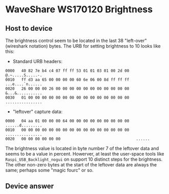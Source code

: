 # WaveShare WS170120 Brightness

## Host to device

The brightness control seem to be located in the last 38 "left-over"
(wireshark notation) bytes. The URB for setting brightness to 10 looks
like this:

- Standard URB headers:
```
0000   40 82 7e b4 c4 07 ff ff 53 01 01 03 01 00 2d 00   @.~.....S.....-.
0010   ff d3 aa 65 00 00 00 00 60 6e 06 00 8d ff ff ff   ...e....`n......
0020   26 00 00 00 26 00 00 00 00 00 00 00 00 00 00 00   &...&...........
0030   01 00 00 00 00 00 00 00 00 00 00 00 00 00 00 00   ................
```

- "leftover" capture data:
```
0000   04 aa 01 00 00 00 64 00 00 00 00 00 00 00 00 00   ......d.........
0010   00 00 00 00 00 00 00 00 00 00 00 00 00 00 00 00   ................
0020   00 00 00 00 00 00                                 ......
```

The brightness value is located in byte number 7 of the leftover data
and seems to be a value in percent. Howerver, at least the user-space
tools like `Raspi_USB_Backlight_nogui` on support 10 distinct steps
for the brightness. The other non-zero bytes at the start of the
leftover data are always the same; perhaps some "magic fourc" or so.

## Device answer
